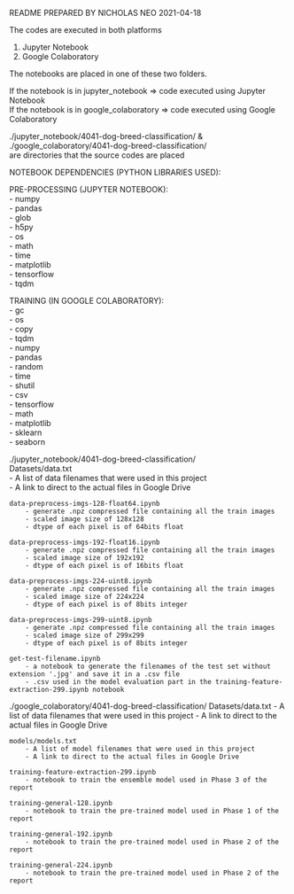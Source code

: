 README PREPARED BY NICHOLAS NEO 2021-04-18

The codes are executed in both platforms
1. Jupyter Notebook  
2. Google Colaboratory  

The notebooks are placed in one of these two folders.  

If the notebook is in jupyter_notebook => code executed using Jupyter Notebook  
If the notebook is in google_colaboratory => code executed using Google Colaboratory  

./jupyter_notebook/4041-dog-breed-classification/ &  
./google_colaboratory/4041-dog-breed-classification/  
are directories that the source codes are placed  

NOTEBOOK DEPENDENCIES (PYTHON LIBRARIES USED):  

PRE-PROCESSING (JUPYTER NOTEBOOK):  
	- numpy   
	- pandas  
	- glob  
	- h5py  
	- os  
	- math  
	- time  
	- matplotlib  
	- tensorflow  
	- tqdm  

TRAINING (IN GOOGLE COLABORATORY):  
	- gc  
	- os  
	- copy  
	- tqdm  
	- numpy  
	- pandas  
	- random  
	- time  
	- shutil  
	- csv  
	- tensorflow   
	- math  
	- matplotlib  
	- sklearn  
	- seaborn  

./jupyter_notebook/4041-dog-breed-classification/  
	Datasets/data.txt  
		- A list of data filenames that were used in this project  
		- A link to direct to the actual files in Google Drive  
		
	data-preprocess-imgs-128-float64.ipynb   
		- generate .npz compressed file containing all the train images   
		- scaled image size of 128x128   
		- dtype of each pixel is of 64bits float   

	data-preprocess-imgs-192-float16.ipynb
		- generate .npz compressed file containing all the train images  
		- scaled image size of 192x192   
		- dtype of each pixel is of 16bits float  
		
	data-preprocess-imgs-224-uint8.ipynb  
		- generate .npz compressed file containing all the train images  
		- scaled image size of 224x224  
		- dtype of each pixel is of 8bits integer  
		
	data-preprocess-imgs-299-uint8.ipynb  
		- generate .npz compressed file containing all the train images  
		- scaled image size of 299x299   
		- dtype of each pixel is of 8bits integer
		
	get-test-filename.ipynb
		- a notebook to generate the filenames of the test set without extension '.jpg' and save it in a .csv file
		- .csv used in the model evaluation part in the training-feature-extraction-299.ipynb notebook
		
./google_colaboratory/4041-dog-breed-classification/
	Datasets/data.txt
		- A list of data filenames that were used in this project
		- A link to direct to the actual files in Google Drive

	models/models.txt
		- A list of model filenames that were used in this project
		- A link to direct to the actual files in Google Drive		

	training-feature-extraction-299.ipynb
		- notebook to train the ensemble model used in Phase 3 of the report
	
	training-general-128.ipynb
		- notebook to train the pre-trained model used in Phase 1 of the report
	
	training-general-192.ipynb
		- notebook to train the pre-trained model used in Phase 2 of the report
	
	training-general-224.ipynb
		- notebook to train the pre-trained model used in Phase 2 of the report